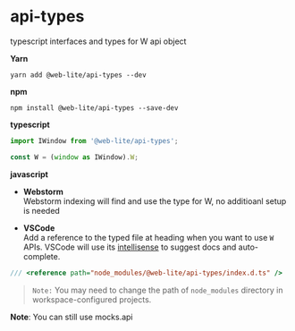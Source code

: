 # api-types

typescript interfaces and types for W api object

**Yarn**

```
yarn add @web-lite/api-types --dev
```

**npm**

```
npm install @web-lite/api-types --save-dev
```

**typescript**

```ts
import IWindow from '@web-lite/api-types';

const W = (window as IWindow).W;
```

**javascript**

- **Webstorm**  
  Webstorm indexing will find and use the type for W, no additioanl setup is needed

- **VSCode**  
  Add a reference to the typed file at heading when you want to use `W` APIs. VSCode will use its [intellisense](https://code.visualstudio.com/docs/editor/intellisense) to suggest docs and auto-complete.

```js
/// <reference path="node_modules/@web-lite/api-types/index.d.ts" />
```

> `Note:` You may need to change the path of `node_modules` directory in workspace-configured projects.

**Note**: You can still use mocks.api
